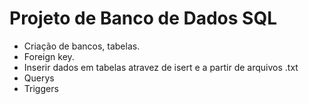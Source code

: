 <h1> Projeto de Banco de Dados SQL </h1>

- Criação de bancos, tabelas.
- Foreign key.
- Inserir dados em tabelas atravez de isert e a partir de arquivos .txt
- Querys
- Triggers
